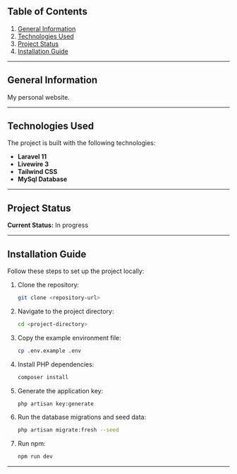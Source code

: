## Table of Contents
1. [General Information](#general-information)
2. [Technologies Used](#technologies-used)
3. [Project Status](#project-status)
4. [Installation Guide](#installation-guide)

---

## General Information
My personal website.

---

## Technologies Used
The project is built with the following technologies:
- **Laravel 11**
- **Livewire 3**
- **Tailwind CSS**
- **MySql Database**
---

## Project Status
**Current Status:** In progress

---

## Installation Guide
Follow these steps to set up the project locally:

1. Clone the repository:
   ```bash
   git clone <repository-url>
   ```

2. Navigate to the project directory:
   ```bash
   cd <project-directory>
   ```

3. Copy the example environment file:
   ```bash
   cp .env.example .env
   ```
   
4. Install PHP dependencies:
   ```bash
   composer install

5. Generate the application key:
   ```bash
   php artisan key:generate
   ```
   
7. Run the database migrations and seed data:
   ```bash
   php artisan migrate:fresh --seed
   ```
8. Run npm:
   ```bash
   npm run dev
   ```

---
